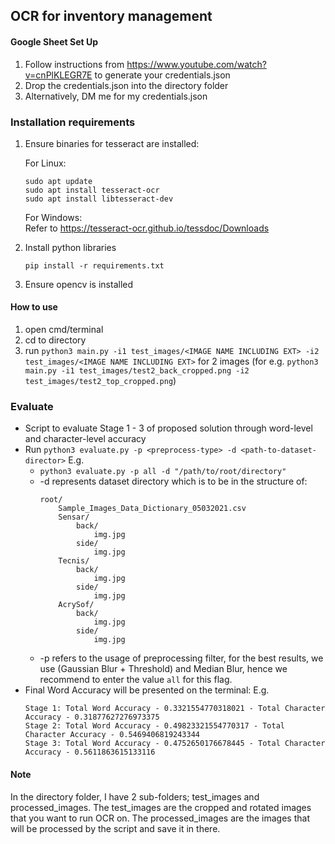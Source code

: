 ## OCR for inventory management

#### Google Sheet Set Up

1. Follow instructions from https://www.youtube.com/watch?v=cnPlKLEGR7E to generate your credentials.json
2. Drop the credentials.json into the directory folder
3. Alternatively, DM me for my credentials.json

### Installation requirements

1. Ensure binaries for tesseract are installed:

   For Linux:

   ```
   sudo apt update
   sudo apt install tesseract-ocr
   sudo apt install libtesseract-dev
   ```

   For Windows: \
   Refer to https://tesseract-ocr.github.io/tessdoc/Downloads

2. Install python libraries

   ```
   pip install -r requirements.txt
   ```

3. Ensure opencv is installed

#### How to use

1. open cmd/terminal
2. cd to directory
3. run `python3 main.py -i1 test_images/<IMAGE NAME INCLUDING EXT> -i2 test_images/<IMAGE NAME INCLUDING EXT>` for 2 images (for e.g. `python3 main.py -i1 test_images/test2_back_cropped.png -i2 test_images/test2_top_cropped.png`)

### Evaluate

- Script to evaluate Stage 1 - 3 of proposed solution through word-level and character-level accuracy
- Run `python3 evaluate.py -p <preprocess-type> -d <path-to-dataset-director>` E.g.
  - `python3 evaluate.py -p all -d "/path/to/root/directory"`
  - -d represents dataset directory which is to be in the structure of:
    ```
    root/
        Sample_Images_Data_Dictionary_05032021.csv
        Sensar/
            back/
                img.jpg
            side/
                img.jpg
        Tecnis/
            back/
                img.jpg
            side/
                img.jpg
        AcrySof/
            back/
                img.jpg
            side/
                img.jpg
    ```
  - -p refers to the usage of preprocessing filter, for the best results, we use (Gaussian Blur + Threshold) and Median Blur, hence we recommend to enter the value `all` for this flag.
- Final Word Accuracy will be presented on the terminal: E.g.
  ```
  Stage 1: Total Word Accuracy - 0.3321554770318021 - Total Character Accuracy - 0.31877627276973375
  Stage 2: Total Word Accuracy - 0.49823321554770317 - Total Character Accuracy - 0.5469406819243344
  Stage 3: Total Word Accuracy - 0.4752650176678445 - Total Character Accuracy - 0.5611863615133116
  ```

#### Note

In the directory folder, I have 2 sub-folders; test_images and processed_images.
The test_images are the cropped and rotated images that you want to run OCR on.
The processed_images are the images that will be processed by the script and save it in there.
